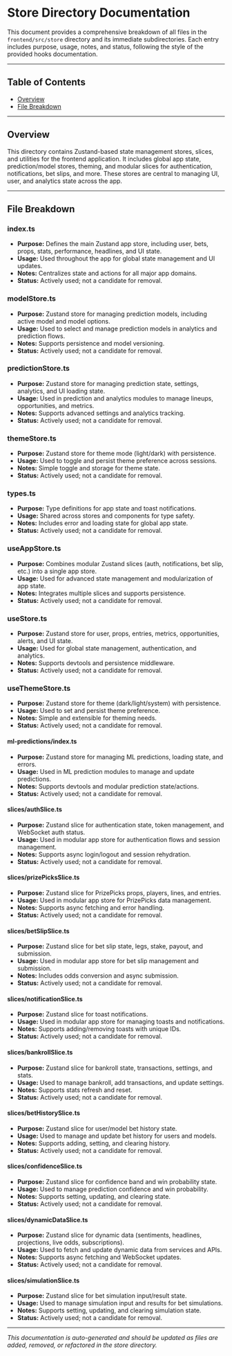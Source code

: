 # Store Directory Documentation

This document provides a comprehensive breakdown of all files in the `frontend/src/store` directory and its immediate subdirectories. Each entry includes purpose, usage, notes, and status, following the style of the provided hooks documentation.

---

## Table of Contents

- [Overview](#overview)
- [File Breakdown](#file-breakdown)

---

## Overview

This directory contains Zustand-based state management stores, slices, and utilities for the frontend application. It includes global app state, prediction/model stores, theming, and modular slices for authentication, notifications, bet slips, and more. These stores are central to managing UI, user, and analytics state across the app.

---

## File Breakdown

### index.ts
- **Purpose:** Defines the main Zustand app store, including user, bets, props, stats, performance, headlines, and UI state.
- **Usage:** Used throughout the app for global state management and UI updates.
- **Notes:** Centralizes state and actions for all major app domains.
- **Status:** Actively used; not a candidate for removal.

### modelStore.ts
- **Purpose:** Zustand store for managing prediction models, including active model and model options.
- **Usage:** Used to select and manage prediction models in analytics and prediction flows.
- **Notes:** Supports persistence and model versioning.
- **Status:** Actively used; not a candidate for removal.

### predictionStore.ts
- **Purpose:** Zustand store for managing prediction state, settings, analytics, and UI loading state.
- **Usage:** Used in prediction and analytics modules to manage lineups, opportunities, and metrics.
- **Notes:** Supports advanced settings and analytics tracking.
- **Status:** Actively used; not a candidate for removal.

### themeStore.ts
- **Purpose:** Zustand store for theme mode (light/dark) with persistence.
- **Usage:** Used to toggle and persist theme preference across sessions.
- **Notes:** Simple toggle and storage for theme state.
- **Status:** Actively used; not a candidate for removal.

### types.ts
- **Purpose:** Type definitions for app state and toast notifications.
- **Usage:** Shared across stores and components for type safety.
- **Notes:** Includes error and loading state for global app state.
- **Status:** Actively used; not a candidate for removal.

### useAppStore.ts
- **Purpose:** Combines modular Zustand slices (auth, notifications, bet slip, etc.) into a single app store.
- **Usage:** Used for advanced state management and modularization of app state.
- **Notes:** Integrates multiple slices and supports persistence.
- **Status:** Actively used; not a candidate for removal.

### useStore.ts
- **Purpose:** Zustand store for user, props, entries, metrics, opportunities, alerts, and UI state.
- **Usage:** Used for global state management, authentication, and analytics.
- **Notes:** Supports devtools and persistence middleware.
- **Status:** Actively used; not a candidate for removal.

### useThemeStore.ts
- **Purpose:** Zustand store for theme (dark/light/system) with persistence.
- **Usage:** Used to set and persist theme preference.
- **Notes:** Simple and extensible for theming needs.
- **Status:** Actively used; not a candidate for removal.

#### ml-predictions/index.ts
- **Purpose:** Zustand store for managing ML predictions, loading state, and errors.
- **Usage:** Used in ML prediction modules to manage and update predictions.
- **Notes:** Supports devtools and modular prediction state/actions.
- **Status:** Actively used; not a candidate for removal.

#### slices/authSlice.ts
- **Purpose:** Zustand slice for authentication state, token management, and WebSocket auth status.
- **Usage:** Used in modular app store for authentication flows and session management.
- **Notes:** Supports async login/logout and session rehydration.
- **Status:** Actively used; not a candidate for removal.

#### slices/prizePicksSlice.ts
- **Purpose:** Zustand slice for PrizePicks props, players, lines, and entries.
- **Usage:** Used in modular app store for PrizePicks data management.
- **Notes:** Supports async fetching and error handling.
- **Status:** Actively used; not a candidate for removal.

#### slices/betSlipSlice.ts
- **Purpose:** Zustand slice for bet slip state, legs, stake, payout, and submission.
- **Usage:** Used in modular app store for bet slip management and submission.
- **Notes:** Includes odds conversion and async submission.
- **Status:** Actively used; not a candidate for removal.

#### slices/notificationSlice.ts
- **Purpose:** Zustand slice for toast notifications.
- **Usage:** Used in modular app store for managing toasts and notifications.
- **Notes:** Supports adding/removing toasts with unique IDs.
- **Status:** Actively used; not a candidate for removal.

#### slices/bankrollSlice.ts
- **Purpose:** Zustand slice for bankroll state, transactions, settings, and stats.
- **Usage:** Used to manage bankroll, add transactions, and update settings.
- **Notes:** Supports stats refresh and reset.
- **Status:** Actively used; not a candidate for removal.

#### slices/betHistorySlice.ts
- **Purpose:** Zustand slice for user/model bet history state.
- **Usage:** Used to manage and update bet history for users and models.
- **Notes:** Supports adding, setting, and clearing history.
- **Status:** Actively used; not a candidate for removal.

#### slices/confidenceSlice.ts
- **Purpose:** Zustand slice for confidence band and win probability state.
- **Usage:** Used to manage prediction confidence and win probability.
- **Notes:** Supports setting, updating, and clearing state.
- **Status:** Actively used; not a candidate for removal.

#### slices/dynamicDataSlice.ts
- **Purpose:** Zustand slice for dynamic data (sentiments, headlines, projections, live odds, subscriptions).
- **Usage:** Used to fetch and update dynamic data from services and APIs.
- **Notes:** Supports async fetching and WebSocket updates.
- **Status:** Actively used; not a candidate for removal.

#### slices/simulationSlice.ts
- **Purpose:** Zustand slice for bet simulation input/result state.
- **Usage:** Used to manage simulation input and results for bet simulations.
- **Notes:** Supports setting, updating, and clearing simulation state.
- **Status:** Actively used; not a candidate for removal.

---

*This documentation is auto-generated and should be updated as files are added, removed, or refactored in the store directory.*
